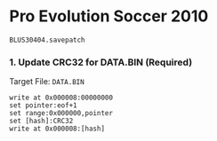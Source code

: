 # Pro Evolution Soccer 2010 

`BLUS30404.savepatch`

### 1. Update CRC32 for DATA.BIN (Required)

Target File: `DATA.BIN`

```
write at 0x000008:00000000
set pointer:eof+1
set range:0x000000,pointer
set [hash]:CRC32
write at 0x000008:[hash]
```

